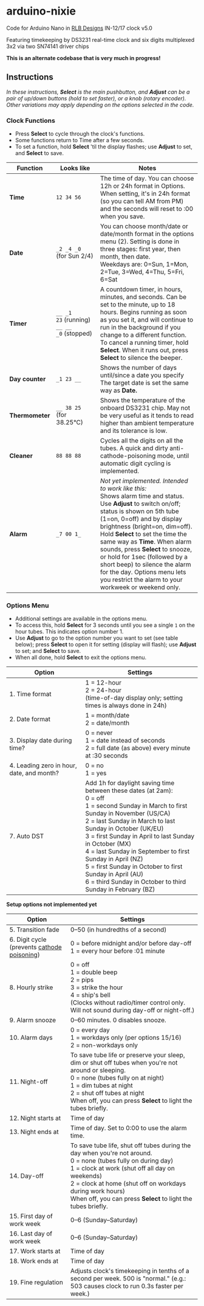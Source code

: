 # arduino-nixie
Code for Arduino Nano in [RLB Designs](http://rlb-designs.com/) IN-12/17 clock v5.0

Featuring timekeeping by DS3231 real-time clock and six digits multiplexed 3x2 via two SN74141 driver chips

**This is an alternate codebase that is very much in progress!**

## Instructions

_In these instructions, **Select** is the main pushbutton, and **Adjust** can be a pair of up/down buttons (hold to set faster), or a knob (rotary encoder). Other variations may apply depending on the options selected in the code._

### Clock Functions

* Press **Select** to cycle through the clock's functions.
* Some functions return to Time after a few seconds.
* To set a function, hold **Select** 'til the display flashes; use **Adjust** to set, and **Select** to save.

| Function | Looks like | Notes |
| --- | --- | --- |
| **Time** | `12 34 56` | The time of day. You can choose 12h or 24h format in Options. When setting, it's in 24h format (so you can tell AM from PM) and the seconds will reset to :00 when you save. |
| **Date** | `_2 _4 _0`<br/>(for&nbsp;Sun&nbsp;2/4) | You can choose month/date or date/month format in the options menu (2). Setting is done in three stages: first year, then month, then date.<br/>Weekdays are: 0=Sun, 1=Mon, 2=Tue, 3=Wed, 4=Thu, 5=Fri, 6=Sat |
| **Timer** | `__ _1 23`&nbsp;(running)<br/>`__ __ _0`&nbsp;(stopped) | A countdown timer, in hours, minutes, and seconds. Can be set to the minute, up to 18 hours. Begins running as soon as you set it, and will continue to run in the background if you change to a different function. To cancel a running timer, hold **Select**. When it runs out, press **Select** to silence the beeper. |
| **Day counter** | `_1 23 __` | Shows the number of days until/since a date you specify The target date is set the same way as **Date.** |
| **Thermometer** | `__ 38 25`<br/>(for 38.25°C) | Shows the temperature of the onboard DS3231 chip. May not be very useful as it tends to read higher than ambient temperature and its tolerance is low. |
| **Cleaner** | `88 88 88` | Cycles all the digits on all the tubes. A quick and dirty anti-cathode-poisoning mode, until automatic digit cycling is implemented. |
| **Alarm** | `_7 00 1_` | _Not yet implemented. Intended to work like this:_<br/>Shows alarm time and status. Use **Adjust** to switch on/off; status is shown on 5th tube (1=on, 0=off) and by display brightness (bright=on, dim=off). Hold **Select** to set the time the same way as **Time**. When alarm sounds, press **Select** to snooze, or hold for 1sec (followed by a short beep) to silence the alarm for the day. Options menu lets you restrict the alarm to your workweek or weekend only. |

### Options Menu

* Additional settings are available in the options menu.
* To access this, hold **Select** for 3 seconds until you see a single `1` on the hour tubes. This indicates option number 1.
* Use **Adjust** to go to the option number you want to set (see table below); press **Select** to open it for setting (display will flash); use **Adjust** to set; and **Select** to save.
* When all done, hold **Select** to exit the options menu.

| Option | Settings |
| --- | --- |
| 1. Time format | 1 = 12-hour<br/>2 = 24-hour<br/>(time-of-day display only; setting times is always done in 24h) |
| 2. Date format | 1 = month/date<br/>2 = date/month |
| 3. Display date during time? | 0 = never<br/>1 = date instead of seconds<br/>2 = full date (as above) every minute at :30 seconds |
| 4. Leading zero in hour, date, and month? | 0 = no<br/>1 = yes |
| 7. Auto DST | Add 1h for daylight saving time between these dates (at 2am):<br/>0 = off<br/>1 = second Sunday in March to first Sunday in November (US/CA)<br/>2 = last Sunday in March to last Sunday in October (UK/EU)<br/>3 = first Sunday in April to last Sunday in October (MX)<br/>4 = last Sunday in September to first Sunday in April (NZ)<br/>5 = first Sunday in October to first Sunday in April (AU)<br/>6 = third Sunday in October to third Sunday in February (BZ) |

**Setup options not implemented yet**

| Option | Settings |
| --- | --- |
| 5. Transition fade | 0–50 (in hundredths of a second) |
| 6. Digit cycle (prevents [cathode poisoning](http://www.tube-tester.com/sites/nixie/different/cathode%20poisoning/cathode-poisoning.htm)) | 0 = before midnight and/or before day-off<br/>1 = every hour before :01 minute |
| 8. Hourly strike | 0 = off<br/>1 = double beep<br/>2 = pips<br/>3 = strike the hour<br/>4 = ship's bell<br/>(Clocks without radio/timer control only. Will not sound during day-off or night-off.) |
| 9. Alarm snooze | 0–60 minutes. 0 disables snooze. |
| 10. Alarm days | 0 = every day<br/>1 = workdays only (per options 15/16)<br/>2 = non-workdays only |
| 11. Night-off | To save tube life or preserve your sleep, dim or shut off tubes when you're not around or sleeping.<br/>0 = none (tubes fully on at night)<br/>1 = dim tubes at night<br/>2 = shut off tubes at night<br/>When off, you can press **Select** to light the tubes briefly. |
| 12. Night starts at | Time of day |
| 13. Night ends at | Time of day. Set to 0:00 to use the alarm time. |
| 14. Day-off | To save tube life, shut off tubes during the day when you're not around.<br/>0 = none (tubes fully on during day)<br/>1 = clock at work (shut off all day on weekends)<br/>2 = clock at home (shut off on workdays during work hours)<br/>When off, you can press **Select** to light the tubes briefly. |
| 15. First day of work week | 0–6 (Sunday–Saturday) |
| 16. Last day of work week | 0–6 (Sunday–Saturday) |
| 17. Work starts at | Time of day |
| 18. Work ends at | Time of day |
| 19. Fine regulation | Adjusts clock's timekeeping in tenths of a second per week. 500 is "normal." (e.g.: 503 causes clock to run 0.3s faster per week.) |